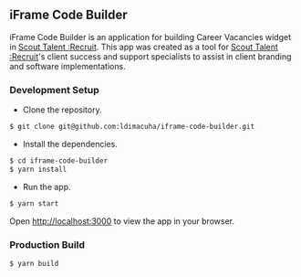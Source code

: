 ## iFrame Code Builder

iFrame Code Builder is an application for building Career Vacancies widget in [Scout Talent :Recruit](http://www.scouttalenthq.com).  This app was created as a tool for [Scout Talent :Recruit](http://www.scouttalenthq.com)'s client success and support specialists to assist in client branding and software implementations.

### Development Setup
- Clone the repository.
```sh
$ git clone git@github.com:ldimacuha/iframe-code-builder.git
```
- Install the dependencies.
```sh
$ cd iframe-code-builder
$ yarn install
```
- Run the app.
```sh
$ yarn start
```

Open [http://localhost:3000](http://localhost:3000) to view the app in your browser.

### Production Build

```sh
$ yarn build
```
